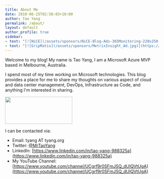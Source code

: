 ```yaml
---
title: About Me
date: 2010-06-25T02:58:03+10:00
author: Tao Yang
permalink: /about/
layout: default
author_profile: true
sidebar:
- text: "[![NiCE](/assets/sponsors/NiCE-Blog-Ads-365Monitoring-220x250-2020Q3-Animated.gif)](https://www.nice.de/)"
- text: "[![GripMatix](/assets/sponsors/MetrixInsight_Ad.jpg)](https://www.gripmatix.com/gripmatix-citrix-sbc-vdi-scom-management-packs)"
---
```


Welcome to my blog! My name is Tao Yang, I am a Microsoft Azure MVP based in Melbourne, Australia.

I spend most of my time working on Microsoft technologies. This blog provides a place for me to share my thoughts on various aspect of cloud and data center management, DevOps, Infrastructure as Code, and anything I'm interested in sharing.

<a href="https://mvp.microsoft.com/en-us/PublicProfile/5000997?fullName=Tao%20Yang" target="_blank" rel="noopener noreferrer"><img class="alignleft wp-image-6058 size-full" src="https://blog.tyang.org/assets/logo/mvp.png" alt="" width="220" height="89" /></a>

I can be contacted via:

* Email: tyang AT tyang.org
* Twitter: [@MrTaoYang](https://twitter.com/MrTaoYang)
* LinkedIn: [https://www.linkedin.com/in/tao-yang-988325a](https://www.linkedin.com/in/tao-yang-988325a)
* My YouTube Channel: [https://www.youtube.com/channel/UCgrf9r0SFmJSQ_dUIQVtUgA](https://www.youtube.com/channel/UCgrf9r0SFmJSQ_dUIQVtUgA)